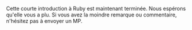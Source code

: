 Cette courte introduction à Ruby est maintenant terminée. Nous espérons qu'elle vous a plu. Si vous avez la moindre remarque ou commentaire, n'hésitez pas à envoyer un MP.